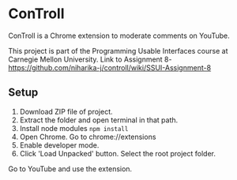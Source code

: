 # ConTroll
ConTroll is a Chrome extension to moderate comments on YouTube.

This project is part of the Programming Usable Interfaces course at Carnegie Mellon University. Link to Assignment 8- https://github.com/niharika-j/controll/wiki/SSUI-Assignment-8

## Setup

1. Download ZIP file of project.
2. Extract the folder and open terminal in that path.
3. Install node modules
``npm install``
4. Open Chrome. Go to chrome://extensions
5. Enable developer mode.
6. Click 'Load Unpacked' button. Select the root project folder.

Go to YouTube and use the extension.
